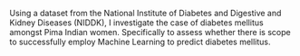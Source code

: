 Using a dataset from the National Institute of Diabetes and Digestive and Kidney Diseases (NIDDK), I investigate the case of diabetes mellitus amongst Pima Indian women. Specifically to assess whether there is scope to successfully employ Machine Learning to predict diabetes mellitus. 
